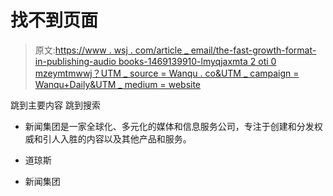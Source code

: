 # 找不到页面

> 原文:[https://www . wsj . com/article _ email/the-fast-growth-format-in-publishing-audio books-1469139910-lmyqjaxmta 2 oti 0 mzeymtmwwj？UTM _ source = Wanqu . co&UTM _ campaign = Wanqu+Daily&UTM _ medium = website](https://www.wsj.com/article_email/the-fastest-growing-format-in-publishing-audiobooks-1469139910-lMyQjAxMTA2OTI0MzEyMTMwWj?utm_source=wanqu.co&utm_campaign=Wanqu+Daily&utm_medium=website)

跳到主要内容 跳到搜索

<nav class="style--hat--3jbDU4Tp style--at16units--2CvtId8r " aria-label="Secondary">

*   新闻集团是一家全球化、多元化的媒体和信息服务公司，专注于创建和分发权威和引人入胜的内容以及其他产品和服务。
*   道琼斯

*   新闻集团

</nav>